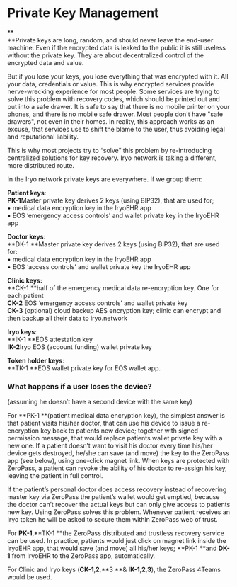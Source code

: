 # **Private Key Management**

**  
**Private keys are long, random, and should never leave the end-user machine. Even if the encrypted data is leaked to the public it is still useless without the private key. They are about decentralized control of the encrypted data and value.  
  
But if you lose your keys, you lose everything that was encrypted with it. All your data, credentials or value. This is why encrypted services provide nerve-wrecking experience for most people. Some services are trying to solve this problem with recovery codes, which should be printed out and put into a safe drawer. It is safe to say that there is no mobile printer on your phones, and there is no mobile safe drawer. Most people don't have "safe drawers", not even in their homes. In reality, this approach works as an excuse, that services use to shift the blame to the user, thus avoiding legal and reputational liability.  
  
This is why most projects try to “solve” this problem by re-introducing centralized solutions for key recovery. Iryo network is taking a different, more distributed route.  


In the Iryo network private keys are everywhere. If we group them:  
  
**Patient keys**:  
**PK-1**Master private key derives 2 keys \(using BIP32\), that are used for;  
• medical data encryption key in the IryoEHR app  
• EOS ‘emergency access controls’ and wallet private key in the IryoEHR app

  
**Doctor keys**:  
**DK-1 **Master private key derives 2 keys \(using BIP32\), that are used for:  
• medical data encryption key in the IryoEHR app   
• EOS ‘access controls’ and wallet private key the IryoEHR app

  
**Clinic keys:**  
**CK-1 **half of the emergency medical data re-encryption key. One for each patient  
**CK-2** EOS ‘emergency access controls’ and wallet private key  
**CK-3** \(optional\) cloud backup AES encryption key; clinic can encrypt and then backup all their data to iryo.network



**Iryo keys**:  
**IK-1 **EOS attestation key  
**IK-2**Iryo EOS \(account funding\) wallet private key

  


**Token holder keys**:  
**TK-1 **EOS wallet private key for EOS wallet app.



### What happens if a user loses the device?

\(assuming he doesn’t have a second device with the same key\)  
  
For **PK-1 **\(patient medical data encryption key\), the simplest answer is that patient visits his/her doctor, that can use his device to issue a re-encryption key back to patients new device; together with signed permission message, that would replace patients wallet private key with a new one. If a patient doesn’t want to visit his doctor every time his/her device gets destroyed, he/she can save \(and move\) the key to the ZeroPass app \(see below\), using one-click magnet link. When keys are protected with ZeroPass, a patient can revoke the ability of his doctor to re-assign his key, leaving the patient in full control.  
  
If the patient’s personal doctor does access recovery instead of recovering master key via ZeroPass the patient’s wallet would get emptied, because the doctor can’t recover the actual keys but can only give access to patients new key. Using ZeroPass solves this problem. Whenever patient receives an Iryo token he will be asked to secure them within ZeroPass web of trust.



For **PK-1**,**TK-1 **the ZeroPass distributed and trustless recovery service can be used. In practice, patients would just click on magnet link inside the IryoEHR app, that would save \(and move\) all his/her keys; **PK-1 **and **DK-1** from IryoEHR to the ZeroPass app, automatically.



For Clinic and Iryo keys \(**CK-1**,**2**,**3 **& **IK-1**,**2**,**3**\), the ZeroPass 4Teams would be used.

  


